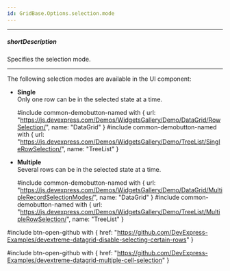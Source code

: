 ```yaml
---
id: GridBase.Options.selection.mode
---
```

---
##### shortDescription
Specifies the selection mode.

---
The following selection modes are available in the UI component:

- **Single**        
Only one row can be in the selected state at a time.

    #include common-demobutton-named with {
        url: "https://js.devexpress.com/Demos/WidgetsGallery/Demo/DataGrid/RowSelection/",
        name: "DataGrid"
    }
    #include common-demobutton-named with {
        url: "https://js.devexpress.com/Demos/WidgetsGallery/Demo/TreeList/SingleRowSelection/",
        name: "TreeList"
    }

- **Multiple**          
Several rows can be in the selected state at a time.

    #include common-demobutton-named with {
        url: "https://js.devexpress.com/Demos/WidgetsGallery/Demo/DataGrid/MultipleRecordSelectionModes/",
        name: "DataGrid"
    }
    #include common-demobutton-named with {
        url: "https://js.devexpress.com/Demos/WidgetsGallery/Demo/TreeList/MultipleRowSelection/",
        name: "TreeList"
    }

#include btn-open-github with {
    href: "https://github.com/DevExpress-Examples/devextreme-datagrid-disable-selecting-certain-rows"
}

#include btn-open-github with {
    href: "https://github.com/DevExpress-Examples/devextreme-datagrid-multiple-cell-selection"
}
